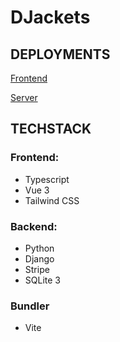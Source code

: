 # DJackets

## DEPLOYMENTS

[Frontend](https://djackets.vercel.app)

[Server](https://milaymaxell.pythoneverywhere.com)

## TECHSTACK

### Frontend:
 - Typescript
 - Vue 3
 - Tailwind CSS

### Backend:
 - Python
 - Django
 - Stripe
 - SQLite 3

### Bundler
 - Vite
